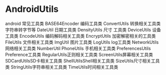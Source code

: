 # AndroidUtils
android 常见工具类 
BASE64Encoder   编码工具类
ConvertUtils  转换相关工具类  字符串转字节等
DateUtil  日期工具类
DensityUtils 尺寸 工具类
DeviceUtils  设备工具类
EncodeUtils  编码解码相关工具类
EncryptUtils 加密解密相关的工具类
FileUtils 文件相关工具类
ImgUtil 图片工具类
LogUtils log工具类
NetworkUtils 网络相关工具类
NumberUtil 
PhoneUtils 手机相关工具类
PreferencesUtils Preference工具类
RegularUtils正则相关工具类
ScreenUtils屏幕相关工具类
SDCardUtilsSD卡相关工具类
ShellUtilsShell相关工具类
SizeUtils尺寸相关工具类
StringUtils字符串相关工具类
TimeUtils时间相关工具类


